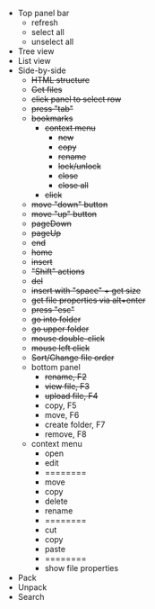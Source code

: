 - Top panel bar
  - refresh
  - select all
  - unselect all
- Tree view
- List view
- Side-by-side
  - ~~HTML structure~~
  - ~~Get files~~
  - ~~click panel to select row~~
  - ~~press "tab"~~
  - ~~bookmarks~~
    - ~~context menu~~
      - ~~new~~
      - ~~copy~~
      - ~~rename~~
      - ~~lock/unlock~~
      - ~~close~~
      - ~~close all~~
    - ~~click~~
  - ~~move "down" button~~
  - ~~move "up" button~~
  - ~~pageDown~~
  - ~~pageUp~~
  - ~~end~~
  - ~~home~~
  - ~~insert~~
  - ~~"Shift" actions~~
  - ~~del~~
  - ~~insert with "space" + get size~~
  - ~~get file properties via alt+enter~~
  - ~~press "esc"~~
  - ~~go into folder~~
  - ~~go upper folder~~
  - ~~mouse double-click~~
  - ~~mouse left click~~
  - ~~Sort/Change file order~~
  - bottom panel
    - ~~rename, F2~~
    - ~~view file, F3~~
    - ~~upload file, F4~~
    - copy, F5
    - move, F6
    - create folder, F7
    - remove, F8
  - context menu
    - open
    - edit
    - ========
    - move
    - copy
    - delete
    - rename
    - ========
    - cut
    - copy
    - paste
    - ========
    - show file properties
- Pack
- Unpack
- Search